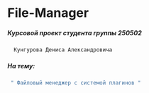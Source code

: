# File-Manager

##### Курсовой проект студента группы 250502
```sh
  Кунгурова Дениса Александровича
```
##### На тему: 
```sh
 " Файловый менеджер с системой плагинов "
```
